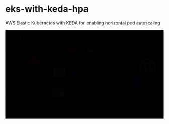 # eks-with-keda-hpa
AWS Elastic Kubernetes with KEDA for enabling horizontal pod autoscaling


<p align="center">
  <img  src="https://github.com/khanasif1/aws-eks-with-keda-hpa/blob/main/img/Keda.gif?raw=true">
</p>
